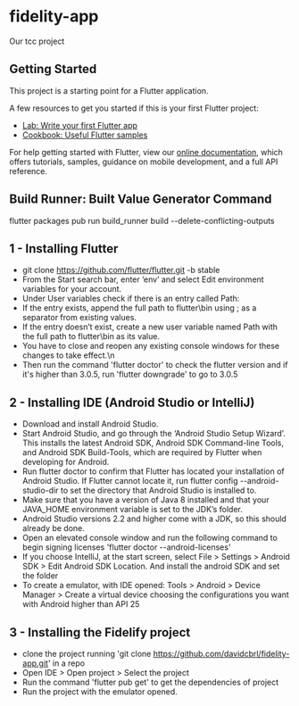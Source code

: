 # fidelity-app

Our tcc project

## Getting Started

This project is a starting point for a Flutter application.

A few resources to get you started if this is your first Flutter project:

- [Lab: Write your first Flutter app](https://flutter.dev/docs/get-started/codelab)
- [Cookbook: Useful Flutter samples](https://flutter.dev/docs/cookbook)

For help getting started with Flutter, view our
[online documentation](https://flutter.dev/docs), which offers tutorials,
samples, guidance on mobile development, and a full API reference.

## Build Runner: Built Value Generator Command

flutter packages pub run build_runner build --delete-conflicting-outputs


## 1 - Installing Flutter

- git clone https://github.com/flutter/flutter.git -b stable
- From the Start search bar, enter ‘env’ and select Edit environment variables for your account.
- Under User variables check if there is an entry called Path:
- If the entry exists, append the full path to flutter\bin using ; as a separator from existing values.
- If the entry doesn’t exist, create a new user variable named Path with the full path to flutter\bin as its value.
- You have to close and reopen any existing console windows for these changes to take effect.\n
- Then run the command 'flutter doctor' to check the flutter version and if it's higher than 3.0.5, run 'flutter downgrade' to go to 3.0.5

## 2 - Installing IDE (Android Studio or IntelliJ)

- Download and install Android Studio.
- Start Android Studio, and go through the ‘Android Studio Setup Wizard’. This installs the latest Android SDK, Android SDK Command-line Tools, and Android SDK Build-Tools, which are required by Flutter when developing for Android.
- Run flutter doctor to confirm that Flutter has located your installation of Android Studio. If Flutter cannot locate it, run flutter config --android-studio-dir <directory> to set the directory that Android Studio is installed to.
- Make sure that you have a version of Java 8 installed and that your JAVA_HOME environment variable is set to the JDK’s folder.
- Android Studio versions 2.2 and higher come with a JDK, so this should already be done.
- Open an elevated console window and run the following command to begin signing licenses 'flutter doctor --android-licenses'
- If you choose IntelliJ, at the start screen, select File > Settings > Android SDK > Edit Android SDK Location. And install the android SDK and set the folder
- To create a emulator, with IDE opened: Tools > Android > Device Manager > Create a virtual device choosing the configurations you want with Android higher than API 25

## 3 - Installing the Fidelify project
- clone the project running 'git clone https://github.com/davidcbrl/fidelity-app.git' in a repo
- Open IDE > Open project > Select the project
- Run the command 'flutter pub get' to get the dependencies of project
- Run the project with the emulator opened. 
 
